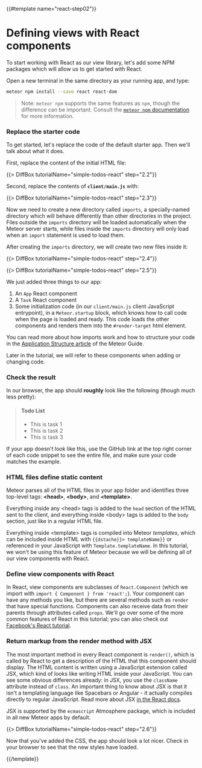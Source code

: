 {{#template name="react-step02"}}
# Defining views with React components

To start working with React as our view library, let's add some NPM packages which will allow us to get started with React.

Open a new terminal in the same directory as your running app, and type:

```sh
meteor npm install --save react react-dom
```

> Note: `meteor npm` supports the same features as `npm`, though the difference can be important.  Consult the [`meteor npm` documentation](https://docs.meteor.com/commandline.html#meteornpm) for more information.

### Replace the starter code

To get started, let's replace the code of the default starter app. Then we'll talk about what it does.

First, replace the content of the initial HTML file:

{{> DiffBox tutorialName="simple-todos-react" step="2.2"}}

Second, replace the contents of **`client/main.js`** with:

{{> DiffBox tutorialName="simple-todos-react" step="2.3"}}

Now we need to create a new directory called `imports`, a specially-named directory which will behave differently than other directories in the project.  Files outside the `imports` directory will be loaded automatically when the Meteor server starts, while files inside the `imports` directory will only load when an `import` statement is used to load them.

After creating the `imports` directory, we will create two new files inside it:

{{> DiffBox tutorialName="simple-todos-react" step="2.4"}}

{{> DiffBox tutorialName="simple-todos-react" step="2.5"}}

We just added three things to our app:

1. An `App` React component
2. A `Task` React component
3. Some initialization code (in our `client/main.js` client JavaScript entrypoint), in a `Meteor.startup` block, which knows how to call code when the page is loaded and ready. This code loads the other components and renders them into the `#render-target` html element.

You can read more about how imports work and how to structure your code in the [Application Structure article](http://guide.meteor.com/structure.html) of the Meteor Guide.

Later in the tutorial, we will refer to these components when adding or changing code.

### Check the result

In our browser, the app should **roughly** look like the following (though much less pretty):

> #### Todo List
> - This is task 1
> - This is task 2
> - This is task 3

If your app doesn't look like this, use the GitHub link at the top right corner of each code snippet to see the entire file, and make sure your code matches the example.

### HTML files define static content

Meteor parses all of the HTML files in your app folder and identifies three top-level tags: **&lt;head>**, **&lt;body>**, and **&lt;template>**.

Everything inside any &lt;head> tags is added to the `head` section of the HTML sent to the client, and everything inside &lt;body> tags is added to the `body` section, just like in a regular HTML file.

Everything inside &lt;template> tags is compiled into Meteor _templates_, which can be included inside HTML with `{{dstache}}> templateName}}` or referenced in your JavaScript with `Template.templateName`. In this tutorial, we won't be using this feature of Meteor because we will be defining all of our view components with React.

### Define view components with React

In React, view components are subclasses of `React.Component` (which we import with `import { Component } from 'react';`). Your component can have any methods you like, but there are several methods such as `render` that have special functions. Components can also receive data from their parents through attributes called `props`. We'll go over some of the more common features of React in this tutorial; you can also check out [Facebook's React tutorial](https://facebook.github.io/react/docs/tutorial.html).

### Return markup from the render method with JSX

The most important method in every React component is `render()`, which is called by React to get a description of the HTML that this component should display. The HTML content is written using a JavaScript extension called JSX, which kind of looks like writing HTML inside your JavaScript. You can see some obvious differences already: in JSX, you use the `className` attribute instead of `class`. An important thing to know about JSX is that it isn't a templating language like Spacebars or Angular - it actually compiles directly to regular JavaScript. Read more about JSX [in the React docs](https://facebook.github.io/react/docs/jsx-in-depth.html).

JSX is supported by the `ecmascript` Atmosphere package, which is included in all new Meteor apps by default.

{{> DiffBox tutorialName="simple-todos-react" step="2.6"}}

Now that you've added the CSS, the app should look a lot nicer. Check in your browser to see that the new styles have loaded.

{{/template}}
